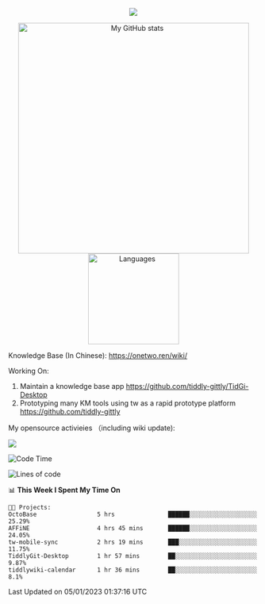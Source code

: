 <a href="https://github.com/linonetwo">
    <p align="center">
        <img src="https://github-profile-trophy.vercel.app/?username=linonetwo&column=7&theme=onedark"/>
    </p>
</a>
<a align="center" href="https://github.com/linonetwo">
  <p align="center">
    <img src="https://github-readme-stats.vercel.app/api?username=linonetwo&show_icons=true&count_private=true" alt="My GitHub stats" width="465"/>
    <img src="https://github-readme-stats.vercel.app/api/top-langs/?username=linonetwo&layout=compact&langs_count=10" alt="Languages" height="183">
  </p>
</a>

Knowledge Base (In Chinese): https://onetwo.ren/wiki/

Working On: 

1. Maintain a knowledge base app https://github.com/tiddly-gittly/TidGi-Desktop
1. Prototyping many KM tools using tw as a rapid prototype platform https://github.com/tiddly-gittly

My opensource activieies （including wiki update):

![](https://visitor-badge.glitch.me/badge?page_id=linonetwo.linonetwo)

<!--START_SECTION:waka-->
![Code Time](http://img.shields.io/badge/Code%20Time-1%2C405%20hrs%208%20mins-blue)

![Lines of code](https://img.shields.io/badge/From%20Hello%20World%20I%27ve%20Written-2%20Million%20lines%20of%20code-blue)

📊 **This Week I Spent My Time On** 

```text
🐱‍💻 Projects: 
OctoBase                 5 hrs               ██████░░░░░░░░░░░░░░░░░░░   25.29% 
AFFiNE                   4 hrs 45 mins       ██████░░░░░░░░░░░░░░░░░░░   24.05% 
tw-mobile-sync           2 hrs 19 mins       ███░░░░░░░░░░░░░░░░░░░░░░   11.75% 
TiddlyGit-Desktop        1 hr 57 mins        ██░░░░░░░░░░░░░░░░░░░░░░░   9.87% 
tiddlywiki-calendar      1 hr 36 mins        ██░░░░░░░░░░░░░░░░░░░░░░░   8.1%

```


 Last Updated on 05/01/2023 01:37:16 UTC
<!--END_SECTION:waka-->
